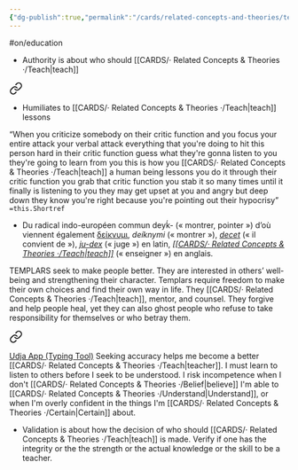 ```yaml
---
{"dg-publish":true,"permalink":"/cards/related-concepts-and-theories/teach/","noteIcon":"1","created":"2023-03-31T16:09:25.504+02:00","updated":"2023-05-28T21:51:48.690+02:00"}
---
```


#on/education 

<div class="transclusion internal-embed is-loaded"><div class="markdown-embed">



- Authority is about who should [[CARDS/· Related Concepts & Theories ·/Teach\|teach]]   

</div></div>


<div class="transclusion internal-embed is-loaded"><a class="markdown-embed-link" href="/cards/related-concepts-and-theories/desacration/#2e7a8c" aria-label="Open link"><svg xmlns="http://www.w3.org/2000/svg" width="24" height="24" viewBox="0 0 24 24" fill="none" stroke="currentColor" stroke-width="2" stroke-linecap="round" stroke-linejoin="round" class="svg-icon lucide-link"><path d="M10 13a5 5 0 0 0 7.54.54l3-3a5 5 0 0 0-7.07-7.07l-1.72 1.71"></path><path d="M14 11a5 5 0 0 0-7.54-.54l-3 3a5 5 0 0 0 7.07 7.07l1.71-1.71"></path></svg></a><div class="markdown-embed">



- Humiliates to [[CARDS/· Related Concepts & Theories ·/Teach\|teach]] lessons  

</div></div>


<div class="transclusion internal-embed is-loaded"><div class="markdown-embed">



“When you criticize somebody on their critic function and you focus your entire attack your verbal attack everything that you're doing to hit this person hard in their critic function guess what they're gonna listen to you they're going to learn from you this is how you [[CARDS/· Related Concepts & Theories ·/Teach\|teach]] a human being lessons you do it through their critic function you grab that critic function you stab it so many times until it finally is listening to you they may get upset at you and  angry but deep down they know you're right because you're pointing out their hypocrisy” `=this.Shortref` 

</div></div>


<div class="transclusion internal-embed is-loaded"><div class="markdown-embed">



- Du radical indo-européen commun deyḱ- (« montrer, pointer ») d’où viennent également [δείκνυμι](https://fr.wiktionary.org/wiki/%CE%B4%CE%B5%CE%AF%CE%BA%CE%BD%CF%85%CE%BC%CE%B9#grc "δείκνυμι"), _deíknymi_ (« montrer »), [_decet_](https://fr.wiktionary.org/wiki/decet#la "decet") (« il convient de »), [_ju-dex_](https://fr.wiktionary.org/wiki/judex#la "judex") (« juge ») en latin, [_[[CARDS/· Related Concepts & Theories ·/Teach\|teach]]_](https://fr.wiktionary.org/wiki/teach#en "teach") (« enseigner ») en anglais. 

</div></div>


<div class="transclusion internal-embed is-loaded"><div class="markdown-embed">



TEMPLARS seek to make people better. They are interested in others’ well-being and strengthening their character. Templars require freedom to make their own choices and find their own way in life. They [[CARDS/· Related Concepts & Theories ·/Teach\|teach]], mentor, and counsel. They forgive and help people heal, yet they can also ghost people who refuse to take responsibility for themselves or who betray them. 

</div></div>


<div class="transclusion internal-embed is-loaded"><a class="markdown-embed-link" href="/cards/related-concepts-and-theories/validation/#268204" aria-label="Open link"><svg xmlns="http://www.w3.org/2000/svg" width="24" height="24" viewBox="0 0 24 24" fill="none" stroke="currentColor" stroke-width="2" stroke-linecap="round" stroke-linejoin="round" class="svg-icon lucide-link"><path d="M10 13a5 5 0 0 0 7.54.54l3-3a5 5 0 0 0-7.07-7.07l-1.72 1.71"></path><path d="M14 11a5 5 0 0 0-7.54-.54l-3 3a5 5 0 0 0 7.07 7.07l1.71-1.71"></path></svg></a><div class="markdown-embed">



[Udja App (Typing Tool)](https://www.udja.app/#/)
Seeking accuracy helps me become a better [[CARDS/· Related Concepts & Theories ·/Teach\|teacher]]. I must learn to listen to others before I seek to be understood. I risk incompetence when I don't [[CARDS/· Related Concepts & Theories ·/Belief\|believe]] I'm able to [[CARDS/· Related Concepts & Theories ·/Understand\|Understand]], or when I'm overly confident in the things I'm [[CARDS/· Related Concepts & Theories ·/Certain\|Certain]] about. 

</div></div>


<div class="transclusion internal-embed is-loaded"><div class="markdown-embed">



- Validation is about how the decision of who should [[CARDS/· Related Concepts & Theories ·/Teach\|teach]] is made. Verify if one has the integrity or the the strength or the actual knowledge or the skill to be a teacher. 

</div></div>

